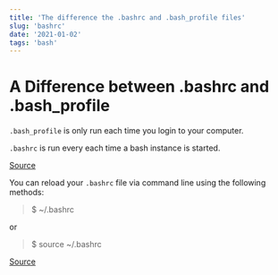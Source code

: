 ```yaml
---
title: 'The difference the .bashrc and .bash_profile files'
slug: 'bashrc'
date: '2021-01-02'
tags: 'bash'
---
```


# A Difference between .bashrc and .bash_profile

`.bash_profile` is only run each time you login to your computer.

`.bashrc` is run every each time a bash instance is started.

[Source](https://btholt.github.io/complete-intro-to-linux-and-the-cli/environments#bashrc-and-bash_profile)

You can reload your `.bashrc` file via command line using the following methods:

> $ ~/.bashrc

or 

> $ source ~/.bashrc

[Source](https://btholt.github.io/complete-intro-to-linux-and-the-cli/environments#bashrc-and-bash_profile)
